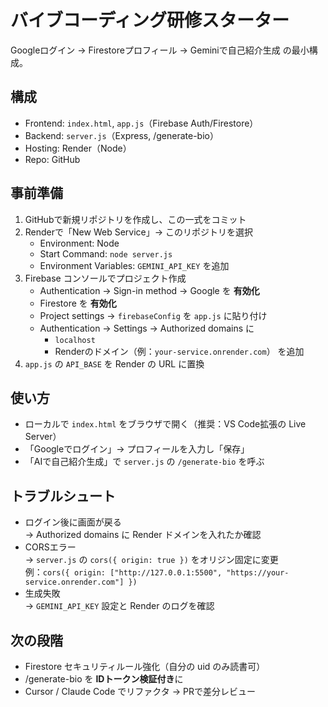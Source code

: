 # バイブコーディング研修スターター

Googleログイン → Firestoreプロフィール → Geminiで自己紹介生成 の最小構成。

## 構成
- Frontend: `index.html`, `app.js`（Firebase Auth/Firestore）
- Backend: `server.js`（Express, /generate-bio）
- Hosting: Render（Node）
- Repo: GitHub

## 事前準備
1. GitHubで新規リポジトリを作成し、この一式をコミット
2. Renderで「New Web Service」→ このリポジトリを選択  
   - Environment: Node  
   - Start Command: `node server.js`  
   - Environment Variables: `GEMINI_API_KEY` を追加
3. Firebase コンソールでプロジェクト作成
   - Authentication → Sign-in method → Google を **有効化**
   - Firestore を **有効化**
   - Project settings → `firebaseConfig` を `app.js` に貼り付け
   - Authentication → Settings → Authorized domains に
     - `localhost`
     - Renderのドメイン（例：`your-service.onrender.com`）
     を追加
4. `app.js` の `API_BASE` を Render の URL に置換

## 使い方
- ローカルで `index.html` をブラウザで開く（推奨：VS Code拡張の Live Server）
- 「Googleでログイン」→ プロフィールを入力し「保存」
- 「AIで自己紹介生成」で `server.js` の `/generate-bio` を呼ぶ

## トラブルシュート
- ログイン後に画面が戻る  
  → Authorized domains に Render ドメインを入れたか確認
- CORSエラー  
  → `server.js` の `cors({ origin: true })` をオリジン固定に変更  
  例：`cors({ origin: ["http://127.0.0.1:5500", "https://your-service.onrender.com"] })`
- 生成失敗  
  → `GEMINI_API_KEY` 設定と Render のログを確認

## 次の段階
- Firestore セキュリティルール強化（自分の uid のみ読書可）
- /generate-bio を **IDトークン検証付き**に
- Cursor / Claude Code でリファクタ → PRで差分レビュー
